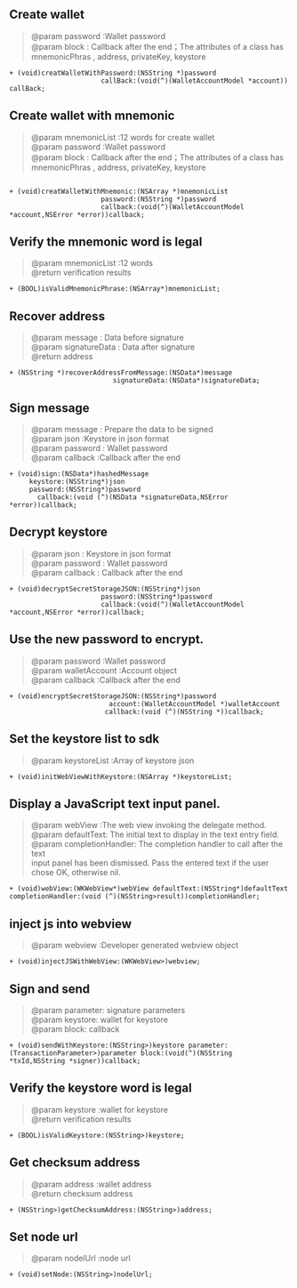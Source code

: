 ##  Create wallet   
>
>    @param password :Wallet password  
>    @param block : Callback after the end；The attributes of a class has mnemonicPhras , address, privateKey, keystore 
> 

```
+ (void)creatWalletWithPassword:(NSString *)password
                       callBack:(void(^)(WalletAccountModel *account)) callBack;

```

## Create wallet with mnemonic   
>
>    @param mnemonicList :12 words for create wallet  
>    @param password :Wallet password    
>    @param block : Callback after the end；The attributes of a class has mnemonicPhras , address, privateKey, keystore 
> 
```

+ (void)creatWalletWithMnemonic:(NSArray *)mnemonicList
                       password:(NSString *)password
                       callback:(void(^)(WalletAccountModel *account,NSError *error))callback;

```

##  Verify the mnemonic word is legal     
>
>   @param mnemonicList :12 words   
>@return verification results
> 
```
+ (BOOL)isValidMnemonicPhrase:(NSArray*)mnemonicList;
```



##  Recover address
>
>  @param message : Data before signature  
>  @param signatureData : Data after signature  
>  @return  address  
> 

```
+ (NSString *)recoverAddressFromMessage:(NSData*)message
                          signatureData:(NSData*)signatureData;
```

##   Sign message  
>
>   @param message : Prepare the data to be signed   
>   @param json :Keystore in json format   
>   @param password :  Wallet password   
>   @param callback :Callback after the end  
>

```
+ (void)sign:(NSData*)hashedMessage
     keystore:(NSString*)json
     password:(NSString*)password
       callback:(void (^)(NSData *signatureData,NSError *error))callback;

```

##  Decrypt keystore
>
 >  @param json : Keystore in json format   
 >  @param password : Wallet password   
 >  @param callback : Callback after the end   
 >
 >
 ```
+ (void)decryptSecretStorageJSON:(NSString*)json
                        password:(NSString*)password
                        callback:(void(^)(WalletAccountModel *account,NSError *error))callback;
```
##  Use the new password to encrypt.
>
>   @param password :Wallet password   
>   @param walletAccount :Account object   
>   @param callback :Callback after the end   
> 
> 
```
+ (void)encryptSecretStorageJSON:(NSString*)password
                         account:(WalletAccountModel *)walletAccount
                        callback:(void (^)(NSString *))callback;
```


##  Set the keystore list to sdk  
>
>  @param keystoreList :Array of keystore json
>
>

```
+ (void)initWebViewWithKeystore:(NSArray *)keystoreList;  

```

##  Display a JavaScript text input panel.  
>
> @param webView :The web view invoking the delegate method.   
> @param defaultText: The initial text to display in the text entry field.   
> @param completionHandler: The completion handler to call after the text   
  input panel has been dismissed. Pass the entered text if the user chose
  OK, otherwise nil.
>
```
+ (void)webView:(WKWebView*)webView defaultText:(NSString*)defaultText completionHandler:(void (^)(NSString>result))completionHandler;
```

##   inject js into webview   
>
>  @param webview :Developer generated webview object
>
>
```
+ (void)injectJSWithWebView:(WKWebView>)webview;
```
##   Sign and send
>
>  @param parameter: signature parameters   
>  @param keystore: wallet for keystore    
>  @param block: callback   
>
>
```
+ (void)sendWithKeystore:(NSString>)keystore parameter:(TransactionParameter>)parameter block:(void(^)(NSString *txId,NSString *signer))callback;
```
##   Verify the keystore word is legal 
>
>  @param keystore :wallet for keystore   
>  @return verification results   
>

```
+ (BOOL)isValidKeystore:(NSString>)keystore;
```

##  Get checksum address    
>
>  @param address :wallet address   
>  @return checksum address   
>
```
+ (NSString>)getChecksumAddress:(NSString>)address;
```
##  Set node url   
>
>  @param nodelUrl :node url   
>
>
```
+ (void)setNode:(NSString>)nodelUrl;
```


